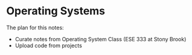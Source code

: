 # Operating Systems

The plan for this notes:
  - Curate notes from Operating System Class (ESE 333 at Stony Brook)
  - Upload code from projects
